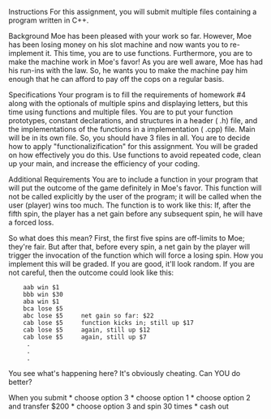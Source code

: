 Instructions
For this assignment, you will submit multiple files containing a program written in C++.

Background
Moe has been pleased with your work so far. However, Moe has been losing money on his slot machine and now wants you to re-implement it. This time, you are to use functions. Furthermore, you are to make the machine work in Moe's favor! As you are well aware, Moe has had his run-ins with the law. So, he wants you to make the machine pay him enough that he can afford to pay off the cops on a regular basis.

Specifications
Your program is to fill the requirements of homework #4 along with the optionals of multiple spins and displaying letters, but this time using functions and multiple files. You are to put your function prototypes, constant declarations, and structures in a header ( .h) file, and the implementations of the functions in a implementation ( .cpp) file. Main will be in its own file. So, you should have 3 files in all. You are to decide how to apply "functionalizification" for this assignment. You will be graded on how effectively you do this. Use functions to avoid repeated code, clean up your main, and increase the efficiency of your coding.

Additional Requirements
You are to include a function in your program that will put the outcome of the game definitely in Moe's favor. This function will not be called explicitly by the user of the program; it will be called when the user (player) wins too much. The function is to work like this: If, after the fifth spin, the player has a net gain before any subsequent spin, he will have a forced loss.

So what does this mean? First, the first five spins are off-limits to Moe; they're fair. But after that, before every spin, a net gain by the player will trigger the invocation of the function which will force a losing spin. How you implement this will be graded. If you are good, it'll look random. If you are not careful, then the outcome could look like this:


		aab	win $1
		bbb	win $30
		aba	win $1
		bca	lose $5
		abc	lose $5		net gain so far: $22
		cab	lose $5		function kicks in; still up $17
		cab	lose $5		again, still up $12
		cab	lose $5		again, still up $7
		 .
		 .
		 .
You see what's happening here? It's obviously cheating. Can YOU do better?

When you submit
    * choose option 3
    * choose option 1
    * choose option 2 and transfer $200
    * choose option 3 and spin 30 times
    * cash out